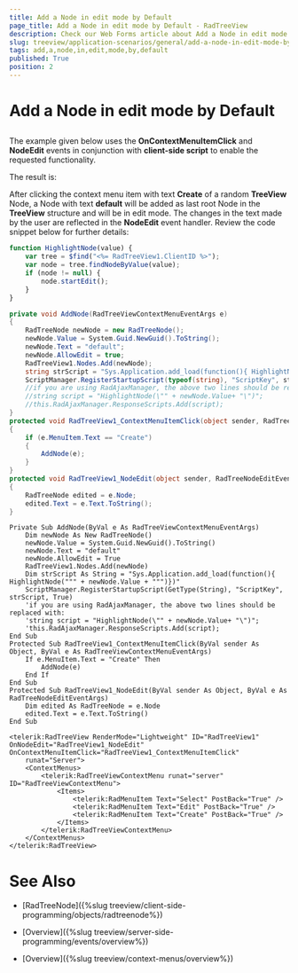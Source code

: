 ```yaml
---
title: Add a Node in edit mode by Default
page_title: Add a Node in edit mode by Default - RadTreeView
description: Check our Web Forms article about Add a Node in edit mode by Default.
slug: treeview/application-scenarios/general/add-a-node-in-edit-mode-by-default
tags: add,a,node,in,edit,mode,by,default
published: True
position: 2
---
```


# Add a Node in edit mode by Default



## 

The example given below uses the **OnContextMenuItemClick** and **NodeEdit** events in conjunction with **client-side script** to enable the requested functionality.

The result is:

After clicking the context menu item with text **Create** of a random **TreeView** Node, a Node with text **default** will be added as last root Node in the **TreeView** structure and will be in edit mode. The changes in the text made by the user are reflected in the **NodeEdit** event handler. Review the code snippet below for further details:

````JavaScript
function HighlightNode(value) {
    var tree = $find("<%= RadTreeView1.ClientID %>");
    var node = tree.findNodeByValue(value);
    if (node != null) {
        node.startEdit();
    }
}
````
````C#
private void AddNode(RadTreeViewContextMenuEventArgs e)
{
    RadTreeNode newNode = new RadTreeNode();
    newNode.Value = System.Guid.NewGuid().ToString();
    newNode.Text = "default";
    newNode.AllowEdit = true;
    RadTreeView1.Nodes.Add(newNode);
    string strScript = "Sys.Application.add_load(function(){ HighlightNode(\"" + newNode.Value + "\")})";
    ScriptManager.RegisterStartupScript(typeof(string), "ScriptKey", strScript, true);
    //if you are using RadAjaxManager, the above two lines should be replaced with:
    //string script = "HighlightNode(\"" + newNode.Value+ "\")";
    //this.RadAjaxManager.ResponseScripts.Add(script);
}
protected void RadTreeView1_ContextMenuItemClick(object sender, RadTreeViewContextMenuEventArgs e)
{
    if (e.MenuItem.Text == "Create")
    {
        AddNode(e);
    }
}
protected void RadTreeView1_NodeEdit(object sender, RadTreeNodeEditEventArgs e)
{
    RadTreeNode edited = e.Node;
    edited.Text = e.Text.ToString();
} 	
````
````VB.NET
Private Sub AddNode(ByVal e As RadTreeViewContextMenuEventArgs)
    Dim newNode As New RadTreeNode()
    newNode.Value = System.Guid.NewGuid().ToString()
    newNode.Text = "default"
    newNode.AllowEdit = True
    RadTreeView1.Nodes.Add(newNode)
    Dim strScript As String = "Sys.Application.add_load(function(){ HighlightNode(""" + newNode.Value + """)})"
    ScriptManager.RegisterStartupScript(GetType(String), "ScriptKey", strScript, True)
    'if you are using RadAjaxManager, the above two lines should be replaced with:
    'string script = "HighlightNode(\"" + newNode.Value+ "\")";
    'this.RadAjaxManager.ResponseScripts.Add(script);
End Sub
Protected Sub RadTreeView1_ContextMenuItemClick(ByVal sender As Object, ByVal e As RadTreeViewContextMenuEventArgs)
    If e.MenuItem.Text = "Create" Then
        AddNode(e)
    End If
End Sub
Protected Sub RadTreeView1_NodeEdit(ByVal sender As Object, ByVal e As RadTreeNodeEditEventArgs)
    Dim edited As RadTreeNode = e.Node
    edited.Text = e.Text.ToString()
End Sub
````
````ASPNET
<telerik:RadTreeView RenderMode="Lightweight" ID="RadTreeView1" OnNodeEdit="RadTreeView1_NodeEdit" OnContextMenuItemClick="RadTreeView1_ContextMenuItemClick"
    runat="Server">
    <ContextMenus>
        <telerik:RadTreeViewContextMenu runat="server" ID="RadTreeViewContextMenu">
            <Items>
                <telerik:RadMenuItem Text="Select" PostBack="True" />
                <telerik:RadMenuItem Text="Edit" PostBack="True" />
                <telerik:RadMenuItem Text="Create" PostBack="True" />
            </Items>
        </telerik:RadTreeViewContextMenu>
    </ContextMenus>
</telerik:RadTreeView>
````





# See Also

 * [RadTreeNode]({%slug treeview/client-side-programming/objects/radtreenode%})

 * [Overview]({%slug treeview/server-side-programming/events/overview%})

 * [Overview]({%slug treeview/context-menus/overview%})
